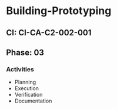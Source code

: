 # Building-Prototyping

## CI: CI-CA-C2-002-001
## Phase: 03

### Activities
- Planning
- Execution
- Verification
- Documentation
